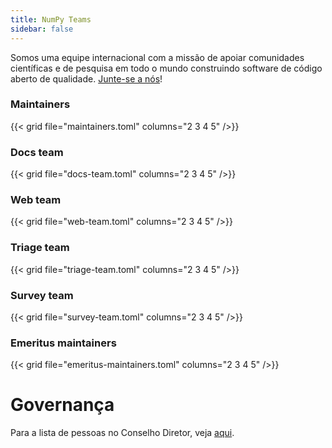 ```yaml
---
title: NumPy Teams
sidebar: false
---
```


Somos uma equipe internacional com a missão de apoiar comunidades científicas e de pesquisa em todo o mundo construindo software de código aberto de qualidade.
[Junte-se a nós](/contribute)!

### Maintainers

{{< grid file="maintainers.toml" columns="2 3 4 5" />}}

### Docs team

{{< grid file="docs-team.toml" columns="2 3 4 5" />}}

### Web team

{{< grid file="web-team.toml" columns="2 3 4 5" />}}

### Triage team

{{< grid file="triage-team.toml" columns="2 3 4 5" />}}

### Survey team

{{< grid file="survey-team.toml" columns="2 3 4 5" />}}

### Emeritus maintainers

{{< grid file="emeritus-maintainers.toml" columns="2 3 4 5" />}}

# Governança

Para a lista de pessoas no Conselho Diretor, veja [aqui](https://numpy.org/devdocs/dev/governance/people.html).
